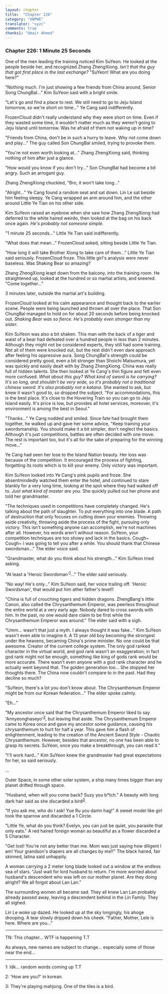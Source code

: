 ```yaml
---
layout: chapter
title:  "Chapter 226"
category: "VWPWE"
translator: "syzc"
comments: true
thanks1: "Umair Ahmed"
---
```


### Chapter 226: 1 Minute 25 Seconds

One of the men leading the training noticed Kim SuYeon. He looked at the people beside her, and recognized Zhang ZhengXiong. *Isn't that the guy that got first place in the last exchange?* "SuYeon! What are you doing here?"

"Nothing much. I'm just showing a few friends from China around, Senior Song ChungBal..." Kim SuYeon said with a bright smile.

"Let's go and find a place to rest. We still need to go to Jeju Island tomorrow, so we're short on time..." Ye Cang said indifferently.

FrozenCloud didn't really understand why they were short on time. Even if they wasted some time, it wouldn't matter much as they weren't going to Jeju Island until tomorrow. Was he afraid of them not waking up in time?

"Friends from China, don't be in such a hurry to leave. Why not come down and play..." The guy called Son ChungBal smiled, trying to provoke them.

"You're not even worth looking at..." Zhang ZhengXiong said, thinking nothing of him after just a glance.

"How would you know if you don't try..." Son ChungBal had become a bit angry. Such an arrogant guy.

Zhang ZhengXiong chuckled, "Bro, it won't take long..."

"Alright..." Ye Cang found a random seat and sat down. Lin Le sat beside him feeling sleepy. Ye Cang wrapped an arm around him, and the other around Little Ye Tian on his other side.

Kim SuYeon raised an eyebrow when she saw how Zhang ZhengXiong had deferred to the white haired weirdo, then looked at the bag on his back once again. *He's probably not someone simple.*

"1 minute 25 seconds..." Little Ye Tian said indifferently.

"What does that mean..." FrozenCloud asked, sitting beside Little Ye Tian.

"How long it will take Brother Xiong to take care of them..." Little Ye Tian said seriously. FrozenCloud froze. This little girl's analysis were never baseless. Was Shaking Bear so amazing?

Zhang ZhengXiong leapt down from the balcony, into the training room. He straightened up, looked at the hundred or so martial artists, and sneered. "Come together..."

3 minutes later, outside the martial art's building.

FrozenCloud looked at his calm appearance and thought back to the earlier scene. People were being launched and thrown all over the place. That Son ChungBal managed to hold on for about 20 seconds before being knocked out. *Shaking Bear was so fierce. He's probably even stronger than my sister.*

Kim SuYeon was also a bit shaken. This man with the back of a tiger and waist of a bear had defeated over a hundred people in less than 2 minutes. Although they might not be considered experts, they still had some training. Not all of them were knocked out, but the rest didn't even dare approach after feeling his oppressive aura. Song ChungBal's strength could be considered pretty good, even a bit stronger than Shoichi Matsumura, yet was quickly and easily dealt with by Zhang ZhengXiong. China was really full of hidden talents. She then looked at Ye Cang's thin figure and felt even more confused. *What about this guy? What kind of sword is he carrying? It's so long, and shouldn't be very wide, so it's probably not a traditional chinese sword. It's also probably not a katana.* She wanted to ask, but knew it wasn't good to, so dropped the subject. "For accommodations, this is the best place. It's close to the Hovering Train so you can go to Jeju Island easily. It's price is low, but provides all hotel services, moreover, it's environment is among the best in Seoul."

"Thanks..." Ye Cang nodded and smiled. Since fate had brought them together, he walked up and gave her some advice, "Keep training your swordsmanship. You should make it a bit simpler, don't neglect the basics. Although it's just competitions, battles are often decided with one move. The rest is important too, but it's all for the sake of preparing for the winning move..."

Ye Cang had seen her lose to the Island Nation beauty. Her loss was because of the competition. It encouraged the process of fighting, forgetting its roots which is to kill your enemy. Only victory was important.

Kim SuYeon looked into Ye Cang's pink pupils and froze. She absentmindedly watched them enter the hotel, and continued to stare blankly for a very long time, looking at the spot where they had walked off to. *Just what kind of master are you.* She quickly pulled out her phone and told her grandmaster.

"The techniques used in competitions have completely changed. He's talking about the path of slaughter. To put everything into one blade. A path of destruction that only focuses on cutting down your enemies. Throwing aside creativity, throwing aside the process of the fight, pursuing only victory. This isn't something anyone can accomplish, we're not machines after all. However, his words aren't without reason. SuYeon, your competition techniques are too showy and lack in the basics. Cough~ Cough~ I was going to tell you after a while. You should thank that Chinese swordsman..." The elder voice said.

"Grandmaster, what do you think about his strength..." Kim SuYeon tried asking.

"At least a 'Heroic Swordsman'<sup>[1](#footnote1)</sup>..." The elder said seriously.

"No way! He's only..." Kim SuYeon said, her voice trailing off. 'Heroic Swordsman', that would put him ather father's level!!

"China is full of crouching tigers and hidden dragons. ZhengBang's little Canon, also called the Chrysanthemum Emperor, was peerless throughout the entire world at a very early age. Nobody dared to cross swords with him. In the past, no one would dare claim to be first while the Chrysanthemum Emperor was around." The elder said with a sigh.

"Umm... wasn't that just a myth. I always thought it was fake..." Kim SuYeon wasn't even able to imagine it. A 13 year old boy becoming the strongest under the heavens, becaming China's prime minister. No one could be that awesome. Creator of the current college system. The only god ranked character in the virtual world, and god rank wasn't an exaggeration; in fact god rank might not be enough, something like king of gods rank would be more accurate. There wasn't even anyone with a god rank character and he actually went beyond that. The golden generation too... She stopped her thoughts there. The China now couldn't compare to in the past. Had they decline so much?

"SuYeon, there's a lot you don't know about. The Chrysanthemum Emperor might be from our Korean federation..." The elder spoke calmly.

"Eh..."

"My ancestor once said that the Chrysanthemum Emperor liked to say 'Annyeonghaseyo'<sup>[2](#footnote2)</sup>, but leaving that aside. The Chrysanthemum Emperor came to Korea once and gave my ancestor some guidance, causing his chrysanthemum to hurt for half a year. This gave him a flash of enlightenment, leading to the creation of the Ancient Sword Style - Chaotic Chrysanthemum. However, besides that ancestor, no one has been able to grasp its secrets. SuYeon, once you make a breakthrough, you can read it."

"I'll work hard..." Kim SuYeon knew the grandmaster had great expectations for her, so said seriously.

...

Outer Space, in some other solar system, a ship many times bigger than any planet drifted through space.

"Husband, when will you come back? Suzy you b\*tch." A beauty with long dark hair said as she discarded a bird<sup>[3](#footnote3)</sup>.

"If you ask me, who do I ask! Yue Ru you damn hag!" A sweet model like girl took the sparrow and discarded a 1 Circle.

"Little Ye, what do you think? Evelyn, you can just be quiet, you parasite that only eats." A red haired foreign woman as beautiful as a flower discarded a 5 Character.

"Get lost! You're not any better than me. Mom was just saying how diligent I am! Your grandson's diapers are all changes by me!!" The black haired, fair skinned, latina said unhappily.

A woman carrying a 2 meter long blade looked out a window at the endless sea of stars. "Just wait for lord husband to return. I'm more worried about husband's descendent who was left on our mother planet. Are they doing alright? We all forgot about Lan Lan."

The surrounding women all became sad. They all knew Lan Lan probably already passed away, leaving a descendent behind in the Lin Family. They all sighed.

Lin Le woke up dazed. He looked up at the sky longingly, his ahoge drooping. A tear slowly dripped down his cheek. "Father, Mother, Lele is here. Where are you..."

---

TN: This chapter... WTF is happening T.T

As always, new names are subject to change... especially some of those near the end...

---

<a name="footnote1">1</a>: Idk... random words coming up T.T

<a name="footnote2">2</a>: 'How are you?' in korean.

<a name="footnote3">3</a>: They're playing mahjong. One of the tiles is a bird.